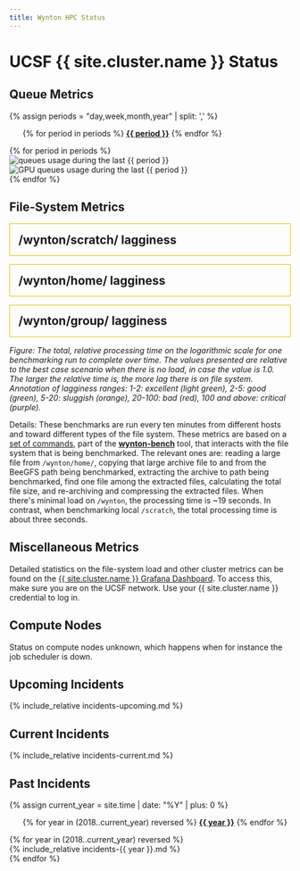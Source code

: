 ```yaml
---
title: Wynton HPC Status
---
```


<!-- markdownlint-disable-file MD024 MD025 -->

# UCSF {{ site.cluster.name }} Status

## Queue Metrics

{% assign periods = "day,week,month,year" | split: ',' %}

<ul class="nav nav-pills">
{% for period in periods %}
  <li{% if period == periods[0] %} class="active"{% endif %}><a data-toggle="pill" href="#by-{{ period }}"><span style="font-weight: bold;">{{ period }}</span></a></li>
{% endfor %}
</ul>
<div class="tab-content" style="margin-top: 1ex;">
{% for period in periods %}
  <div id="by-{{ period }}" class="tab-pane fade in{% if period == periods[0] %} active{% endif %}">
    <img src="{{ site.assets.status_root_path }}/status/figures/queues-{{ period }}.png" alt="queues usage during the last {{ period }}"/><br>
    <img src="{{ site.assets.status_root_path }}/status/figures/gpuq-{{ period }}.png" alt="GPU queues usage during the last {{ period }}"/><br>
  </div>
{% endfor %}
</div>


## File-System Metrics

  <div class="status-panel" style="border: 1px solid #dec000; padding: 2ex; margin-bottom: 2ex;">
   <div style="font-size: 150%; font-weight: bold;">
    <span>/wynton/scratch/ lagginess</span><span style="float: right;"></span>
   </div>
   <div id="BeeGFSLoad_devX__wynton_scratch_hb"></div>
  </div>

  <div class="status-panel" style="border: 1px solid #dec000; padding: 2ex; margin-bottom: 2ex;">
   <div style="font-size: 150%; font-weight: bold;">
    <span>/wynton/home/ lagginess</span><span style="float: right;"></span>
   </div>
   <div id="BeeGFSLoad_devX__wynton_home_cbi_hb"></div>
  </div>

  <div class="status-panel" style="border: 1px solid #dec000; padding: 2ex; margin-bottom: 2ex;">
   <div style="font-size: 150%; font-weight: bold;">
    <span>/wynton/group/ lagginess</span><span style="float: right;"></span>
   </div>
   <div id="BeeGFSLoad_devX__wynton_group_cbi_hb"></div>
  </div>

_Figure: The total, relative processing time on the logarithmic scale for one benchmarking run to complete over time. The values presented are relative to the best case scenario when there is no load, in case the value is 1.0. The larger the relative time is, the more lag there is on file system. 
Annotation of lagginess ranges: 1-2: excellent (light green), 2-5: good (green), 5-20: sluggish (orange), 20-100: bad (red), 100 and above: critical (purple)._

Details: These benchmarks are run every ten minutes from different hosts and toward different types of the file system. These metrics are based on a [set of commands](https://github.com/ucsf-wynton/wynton-bench/blob/d96937b51e6ee3a421afec3c793accb0acd82c51/bench-scripts/bench-files-tarball.sh#L93-L129), part of the **[wynton-bench](https://github.com/ucsf-wynton/wynton-bench)** tool, that interacts with the file system that is being benchmarked.  The relevant ones are: reading a large file from `/wynton/home/`, copying that large archive file to and from the BeeGFS path being benchmarked, extracting the archive to path being benchmarked, find one file among the extracted files, calculating the total file size, and re-archiving and compressing the extracted files.  When there's minimal load on `/wynton`, the processing time is ~19 seconds. In contrast, when benchmarking local `/scratch`, the total processing time is about three seconds.


## Miscellaneous Metrics

Detailed statistics on the file-system load and other cluster metrics can be found on the [{{ site.cluster.name }} Grafana Dashboard](https://mon.wynton.ucsf.edu/grafana).  To access this, make sure you are on the UCSF network.  Use your {{ site.cluster.name }} credential to log in.


## Compute Nodes

<div id="hosttablediv">
<div id="hosttablemessage">Status on compute nodes unknown, which happens when for instance the job scheduler is down.</div>
</div>


## Upcoming Incidents

{% include_relative incidents-upcoming.md %}


## Current Incidents

{% include_relative incidents-current.md %}


## Past Incidents

{% assign current_year = site.time | date: "%Y" | plus: 0 %}

<ul class="nav nav-pills">
{% for year in (2018..current_year) reversed %}
  <li{% if year == current_year %} class="active"{% endif %}><a data-toggle="pill" href="#{{ year }}"><span style="font-weight: bold;">{{ year }}</span></a></li>
{% endfor %}
</ul>

<div class="tab-content" style="margin-top: 1ex;">
{% for year in (2018..current_year) reversed %}
<div id="{{ year }}" class="tab-pane {% if year == current_year %}fadein active{% else %}fade{% endif %}">
<section markdown="1">
{% include_relative incidents-{{ year }}.md %}
</section>
</div>
{% endfor %}


<!-- DO NOT EDIT ANYTHING BELOW -->

<script src="https://d3js.org/d3.v3.min.js"><!-- ~150 kB --></script>
<script src="https://cdn.datatables.net/1.10.16/js/jquery.dataTables.min.js"><!-- ~80 kB --></script>
<script src="https://cdn.datatables.net/1.10.16/js/dataTables.bootstrap.min.js"><!-- 2 kB --></script>

<!-- markdownlint-disable-file MD052 -->
<script type="text/javascript" charset="utf-8">
d3.text("/hpc/assets/data/host_table.tsv", "text/csv", function(host_table) {
  // drop header comments
  host_table = host_table.replace(/^[#][^\r\n]*[\r\n]+/mg, '');
  host_table = d3.tsv.parse(host_table);

  d3.text("https://raw.githubusercontent.com/UCSF-HPC/wynton-slash2/master/status/qstat_nodes_in_state_au.tsv", "text/csv", function(host_status) {
    host_status = d3.tsv.parse(host_status);

    var tbody, tr, td, td_status;
    var value;
    var nodes = 0, gpu_nodes = 0;
    var cores = 0, gpu_cores = 0;
    var nodes_with_issues = 0, cores_with_issues = 0;
    var gpu_nodes_with_issues = 0, gpu_cores_with_issues = 0;
    var cores_node;
    var hostname;
    
    /* For each row */
    host_table.forEach(function(row) {
      hostname = row["Node"];
      
      nodes += 1;
      cores_node = parseInt(row["Physical Cores"]);
      cores += cores_node;

      if (hostname.includes("gpu")) {
        gpu_nodes += 1;
        gpu_cores += cores_node;
      }
      
      // No issues?
      if (host_status.filter(function(d) { return d.queuename == hostname }).length == 0) return;

      /* Ignore column on /tmp size, iff it exists */
      delete row["Local `/tmp`"];

      if (nodes_with_issues == 0) {
        var table = d3.select("#hosttablediv").append("details").append("table");
        table.id = "hosttable";
        tr = table.append("thead").append("tr");
        tr.append("th").text("Status");
        for (key in row) tr.append("th").text(key.replace(/\`/g, ""));
        tbody = table.append("tbody");
      }

      nodes_with_issues += 1;      
      cores_with_issues += cores_node;
      if (hostname.includes("gpu")) {
        gpu_nodes_with_issues += 1;      
        gpu_cores_with_issues += cores_node;
      }
  
      tr = tbody.append("tr");
      td_status = tr.append("td").text("⚠");  // "⚠" or "✖"
      for (key in row) td = tr.append("td").text(row[key]);
    });


    /* WORKAROUND: The host table is not updates; instead pull in the static information. /HB 2020-12-16 */
    nodes = {{ site.data.specs.nodes }};
    cores = {{ site.data.specs.physical_cores }};
    gpu_nodes = {{ site.data.specs.gpu_nodes }};
    
    var div = document.getElementById("hosttablemessage");
    div.innerText = "";
    if (nodes_with_issues > 0) {
      var text = document.createTextNode("Currently, " + nodes_with_issues + " (" + (100*nodes_with_issues/nodes).toFixed(1) + "%) " +  " of " + nodes + " compute nodes, corresponding to " + cores_with_issues + " (" + (100*cores_with_issues/cores).toFixed(1) + "%) " + " of " + cores + " CPU cores, are unavailable. Out of these, " + gpu_nodes_with_issues + " (" + (100*gpu_cores_with_issues/gpu_cores).toFixed(1) + "%) of " + gpu_nodes + " GPU compute nodes are unavailable.");
      div.appendChild(text);
      text = document.createTextNode(" A compute node is considered unavailable when its queuing state is \"disabled\" (d), \"unheard/unreachable\" (u), or \"error\" (E) (according to ");
      div.appendChild(text);
      var code = document.createElement("code");
      code.innerText = "qstat -f -qs duE";
      div.appendChild(code);
      text = document.createTextNode(" queried every five minutes), which means they will not take on any new jobs.");
      div.appendChild(text);
    } else {
      var text = document.createTextNode("All " + nodes + " nodes, with a total of " + cores + " cores, are functional.");
      div.appendChild(text);
    }
    
    $(document).ready(function() {
      $('#hosttable').DataTable({
        paging: false,
        searching: false,
        order: [[ 1, "asc" ]]
      });
    });
  });
});
</script>

<script src="https://cdn.plot.ly/plotly-latest.min.js"></script>

<script>
function date_to_string(d) {
  var YY = d.getFullYear().toString();
  var mm = (d.getMonth()+1).toString().length==2?(d.getMonth()+1).toString():"0"+(d.getMonth()+1).toString();
  var dd = d.getDate().toString().length==2?d.getDate().toString():"0"+d.getDate().toString();
  var HH = d.getHours().toString().length==2?d.getHours().toString():"0"+d.getHours().toString();
  var MM = (parseInt(d.getMinutes()/5)*5).toString().length==2?(parseInt(d.getMinutes()/5)*5).toString():"0"+(parseInt(d.getMinutes()/5)*5).toString();
  var SS = "00";
  return YY + "-" + mm + "-" + dd + " " + HH + ":" + MM + ":" + SS;
}


url_path = "https://raw.githubusercontent.com/UCSF-HPC/wynton-slash2/master/wynton-bench";
host_set = "devX";
hosts = ["dev1", "dev2", "dev3"];
drives = ["wynton_scratch_hb", "wynton_home_cbi_hb", "wynton_group_cbi_hb"];
// Baseline is when there is no load on the file system (rough estimate)
baseline = 19.0;
var multiple_beegfs_tracks = true;

var now = new Date();
var from = new Date(now - 24 * 60 * 60 * 1000);

var max_lagginess = 1000;

var beegfs_load = {
  type: "scatter",
  mode: "lines",
  name: 'BeeGFS Load',
  x: [],
  y: [],
  line: {color: '#23527c'}
}

var layout = {
  height: 300,
  margin: { l: 50, r: 30, b: 40, t: 60, pad: 4 },
  xaxis: {
    autorange: false,
    range: [date_to_string(from), date_to_string(now)],
    rangeselector: {buttons: [
        {
          count: 1,
          label: '1d',
          step: 'day',
          stepmode: 'backward'
        },
        {
          count: 7,
          label: '1w',
          step: 'day',
          stepmode: 'backward'
        },
        {
          count: 1,
          label: '1m',
          step: 'month',
          stepmode: 'backward'
        },
        {
          count: 12,
          label: '1y',
          step: 'month',
          stepmode: 'backward'
        },
        {
          step: 'all',
          label: 'all'
        }
      ]},
    type: 'date'
  },
  yaxis: {
    autorange: false,
    range: [-0.1, Math.log10(max_lagginess)],
    type: 'log'
  }
};

function unpack(rows, key) {
  return rows.map(function(row) { 
    var value = row[key];
    if (key == "duration") {
      value = parseFloat(value);
      value = value / baseline;
      if (value < 1.0) {
        value = 1.0;
      }
    }
    return value;
  });
}

var data = [];

drives.forEach(function(drive) {
  var id = "BeeGFSLoad_" + host_set + "__" + drive;
  
  var url = url_path + "/" + "wynton-bench_" + hosts[0] + ".wynton.ucsf.edu__" + drive + ".tsv";
  Plotly.d3.tsv(url, function(err, rows) {
    // Lagginess data
    var trace = JSON.parse(JSON.stringify(beegfs_load));
    trace.name = hosts[0];
    trace.x = unpack(rows, 'timestamp');
    trace.y = unpack(rows, 'duration');
    trace.line = { color: '#23527c', width: 3 };

    // Pain-level annotations (excellent, good, sluggish, bad, critical)
    var painTicks = [2, 5, 20, 100, 10000];
    var painLabels = ['', '', '', '', ''];
          
    var painTrace = {
      x: trace.x,
      y: painTicks,
      yaxis: 'y2',
      mode: 'markers',
      marker: { opacity: 0 },
      showlegend: false,
      hoverinfo: 'skip'
    };
    
    var updatedLayout = Object.assign({}, layout, {
      yaxis2: {
        overlaying: 'y',
        side: 'right',
        tickvals: painTicks,
        ticktext: painLabels,
        showgrid: false,
        zeroline: false
      },
      shapes: [
        { type: 'rect', xref: 'paper', x0: 0, x1: 1, yref: 'y', y0: 1, y1: painTicks[1], fillcolor: 'rgba(0, 200, 0, 0.2)', line: { width: 0 }, layer: 'below' },                 // Excellent
        
        { type: 'rect', xref: 'paper', x0: 0, x1: 1, yref: 'y', y0: painTicks[0], y1: painTicks[1], fillcolor: 'rgba(255, 215, 0, 0.3)', line: { width: 0 }, layer: 'below' },    // Good
        
        { type: 'rect', xref: 'paper', x0: 0, x1: 1, yref: 'y', y0: painTicks[1], y1: painTicks[2], fillcolor: 'rgba(255, 140, 0, 0.3)', line: { width: 0 }, layer: 'below' },    // Sluggish
        
        { type: 'rect', xref: 'paper', x0: 0, x1: 1, yref: 'y', y0: painTicks[2], y1: painTicks[3], fillcolor: 'rgba(255, 0, 0, 0.4)', line: { width: 0 }, layer: 'below' },      // Bad
        
        { type: 'rect', xref: 'paper', x0: 0, x1: 1, yref: 'y', y0: painTicks[3], y1: max_lagginess, fillcolor: 'rgba(200, 100, 255, 0.4)', line: { width: 0 }, layer: 'below' }  // Critical
      ]
    });  

    Plotly.newPlot(id, [trace, painTrace], updatedLayout);
  })

  // Change to 'true' to show multiple traces
  if (multiple_beegfs_tracks) {
    if (hosts.length >= 2) {
      var url = url_path + "/" + "wynton-bench_" + hosts[1] + ".wynton.ucsf.edu__" + drive + ".tsv";
      Plotly.d3.tsv(url, function(err, rows) {
        var trace = JSON.parse(JSON.stringify(beegfs_load));
        trace.name = hosts[1];
        trace.x = unpack(rows, 'timestamp');
        trace.y = unpack(rows, 'duration');
        trace.line = { color: '#F88379', width: 3 };
        Plotly.addTraces(id, [trace]);
      })
    }
  
    if (hosts.length >= 3) {
      var url = url_path + "/" + "wynton-bench_" + hosts[2] + ".wynton.ucsf.edu__" + drive + ".tsv";
      Plotly.d3.tsv(url, function(err, rows) {
        var trace = JSON.parse(JSON.stringify(beegfs_load));
        trace.name = hosts[2];
        trace.x = unpack(rows, 'timestamp');
        trace.y = unpack(rows, 'duration');
        trace.line = { color: '#9dc183', width: 3 };
        Plotly.addTraces(id, [trace]);
      })
    }
  }  
});
</script>

